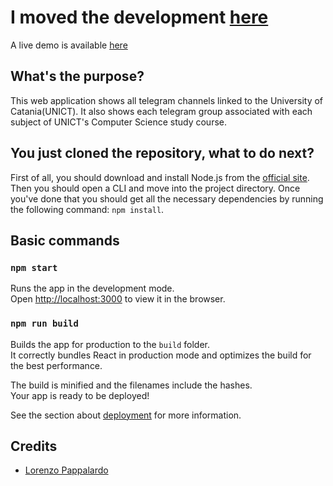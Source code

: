 # I moved the development [here](https://github.com/UNICT-DMI/UNICT-Telegram-Channels-Groups)

A live demo is available [here](https://lorenzo-pappalardo.github.io/UNICT-Telegram-Channels-Groups)

## What's the purpose?

This web application shows all telegram channels linked to the University of Catania(UNICT). It also shows each telegram group associated with each subject of UNICT's Computer Science study course.

## You just cloned the repository, what to do next?

First of all, you should download and install Node.js from the [official site](https://nodejs.org/en/download/).
Then you should open a CLI and move into the project directory. Once you've done that you should get all the necessary dependencies by running the following command: `npm install`.

## Basic commands

### `npm start`

Runs the app in the development mode.<br />
Open [http://localhost:3000](http://localhost:3000) to view it in the browser.

### `npm run build`

Builds the app for production to the `build` folder.<br />
It correctly bundles React in production mode and optimizes the build for the best performance.

The build is minified and the filenames include the hashes.<br />
Your app is ready to be deployed!

See the section about [deployment](https://facebook.github.io/create-react-app/docs/deployment) for more information.

## Credits

- [Lorenzo Pappalardo](https://github.com/Lorenzo-Pappalardo)
